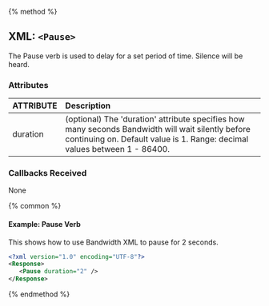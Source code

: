 {% method %}

## XML: `<Pause>`
The Pause verb is used to delay for a set period of time.  Silence will be heard.

### Attributes

| ATTRIBUTE | Description                                                                                            |
|:----------|:-------------------------------------------------------------------------------------------------------|
| duration  | (optional) The 'duration' attribute specifies how many seconds Bandwidth will wait silently before continuing on. Default value is 1. Range: decimal values between 1 - 86400. |


### Callbacks Received

None

{% common %}
#### Example:  Pause Verb
This shows how to use Bandwidth XML to pause for 2 seconds.

```XML
<?xml version="1.0" encoding="UTF-8"?>
<Response>
   <Pause duration="2" />
</Response>
```

{% endmethod %}
